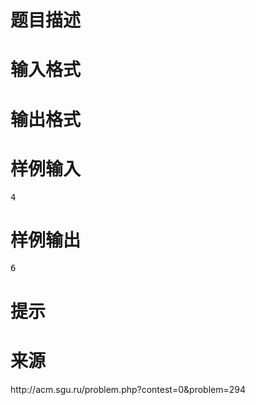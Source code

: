 

# 题目描述



# 输入格式



# 输出格式



# 样例输入


<pre>4</pre>

# 样例输出


<pre>6</pre>

# 提示



# 来源


<p>
http://acm.sgu.ru/problem.php?contest=0&amp;problem=294
</p>
